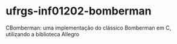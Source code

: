 # ufrgs-inf01202-bomberman
CBomberman: uma implementação do clássico Bomberman em C, utilizando a biblioteca Allegro
